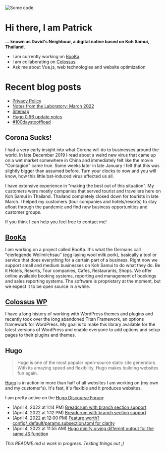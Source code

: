 ![][header1]

# Hi there, I am Patrick

**... known as David's Neighbour, a digital native based on Koh Samui, Thailand.**

- I am currently working on [BooKa](https://github.com/getbooka)
- I am collaborating on [Colossus](https://github.com/colossus-wp)
- Ask me about Vue.js, web technologies and website optimization

# Recent blog posts
<!-- KOLLITSCH:START -->
- [Privacy Policy](https://kollitsch.de/privacy-policy/)
- [Notes from the Laboratory: March 2022](https://kollitsch.de/blog/2022/notes-from-the-laboratory-march/)
- [Sitemap](https://kollitsch.de/sitemap/)
- [Hugo 0.96 update notes](https://kollitsch.de/blog/2022/hugo-0-96-update-notes/)
- [#100daystooffload](https://kollitsch.de/blog/2022/100daystooffload/)
<!-- KOLLITSCH:END -->

## Corona Sucks!

I had a very early insight into what Corona will do to businesses around the world. In late December 2019 I read about a weird new virus that came up on a wet market somewhere in China and immediately felt like the movie "Contagion" came true. Some weeks later in late January I felt that this was slightly bigger than assumed before. Turn your clocks to now and you will know, how this little bat-induced virus affected us all. 

I have extensive experience in "making the best out of this situation". My customers were mostly companies that served tourist and travellers here on Koh Samui in Thailand. Thailand completely closed down for tourists in late March. I helped my customers (tour companies and hotels/resorts) to stay afloat through the pandemic and find new business opportunities and customer groups. 

If you think I can help you feel free to contact me!

## [BooKa](https://github.com/getbooka)

I am working on a project called BooKa. It's what the Germans call "eierlegende Wollmilchsau" (egg laying wool milk pork), basically a tool or service that does everything for a certain part of a business. Right now we support small and medium businesses on Koh Samui to do what they do. Be it Hotels, Resorts, Tour companies, Cafes, Restaurants, Shops. We offer online available booking systems, reporting and management of bookings and sales reporting systems. The software is proprietary at the moment, but we expect it to be open source in a while.

## [Colossus WP](https://github.com/colossus-wp)

I have a long history of working with WordPress themes and plugins and recently took over the long abandoned Titan Framework, an options framework for WordPress. My goal is to make this library available for the latest versions of WordPress and enable everyone to add options and setup pages to their plugins and themes. 

## Hugo

> Hugo is one of the most popular open-source static site generators. With its amazing speed and flexibility, Hugo makes building websites fun again.

[Hugo](https://gohugo.io/) is in action in more than half of all websites I am working on (my own and my customer's). It's fast, it's flexible and it produces websites.

I am pretty active on the [Hugo Discourse Forum](https://discourse.gohugo.io):

<!-- DISCOURSE:START -->
- (April 4, 2022 at 1:14 PM) [Breadcrum with branch section support](https://discourse.gohugo.io/t/breadcrum-with-branch-section-support/38012/6)
- (April 4, 2022 at 1:12 PM) [Breadcrum with branch section support](https://discourse.gohugo.io/t/breadcrum-with-branch-section-support/38012/4)
- (April 4, 2022 at 12:00 PM) [Feature worth? config/_default/params.subsection.toml for clarity](https://discourse.gohugo.io/t/feature-worth-config-default-params-subsection-toml-for-clarity/38028/1)
- (April 4, 2022 at 11:55 AM) [Hugo minify giving different output for the same JS function](https://discourse.gohugo.io/t/hugo-minify-giving-different-output-for-the-same-js-function/38022/13)<!-- DISCOURSE:END -->

_This README.md is work in progress. Testing things out ;)_

[header1]: https://raw.githubusercontent.com/davidsneighbour/davidsneighbour/master/static/header3.jpg "Some code."

